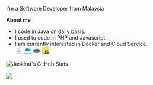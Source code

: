I'm a Software Developer from Malaysia 

**About me**

- I code in Java on daily basis.
- I used to code in PHP and Javascript.
- I am currently interested in Docker and Cloud Service.
  <br />
<code><img height="20" alt="java" src="https://raw.githubusercontent.com/github/explore/80688e429a7d4ef2fca1e82350fe8e3517d3494d/topics/java/java.png"></code>
<code><img height="20" alt="docker" src="https://raw.githubusercontent.com/github/explore/80688e429a7d4ef2fca1e82350fe8e3517d3494d/topics/docker/docker.png"></code>
<code><img height="20" alt="php" src="https://raw.githubusercontent.com/github/explore/80688e429a7d4ef2fca1e82350fe8e3517d3494d/topics/php/php.png"></code>
<code><img height="20" alt="javascript" src="https://raw.githubusercontent.com/github/explore/80688e429a7d4ef2fca1e82350fe8e3517d3494d/topics/javascript/javascript.png"></code>


<img src="https://github-readme-stats.vercel.app/api?username=zabidiwahid&show_icons=true&hide_border=true&count_private=true&theme=shades-of-purple&icon_color=fad000" alt="Jaskirat's GitHub Stats">

   
 <a href="https://github.com/zabidiwahid/github-readme-stats"><img align="center" src="https://github-readme-stats.vercel.app/api/top-langs/?username=zabidiwahid&layout=compact&theme=buefy&hide_border=true" /></a> 
